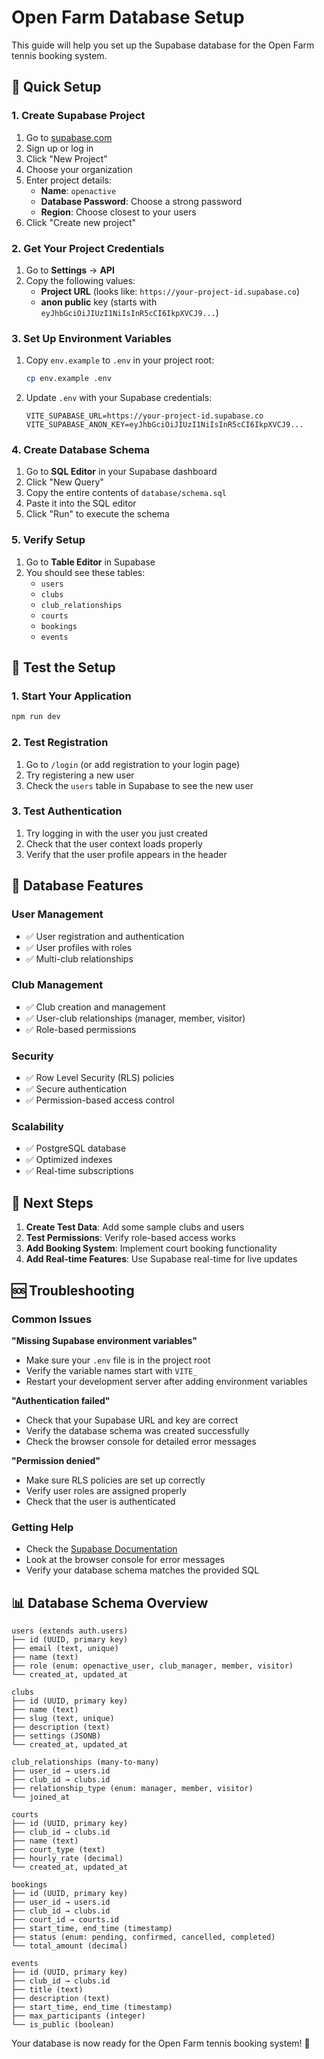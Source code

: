 # Open Farm Database Setup

This guide will help you set up the Supabase database for the Open Farm tennis booking system.

## 🚀 Quick Setup

### 1. Create Supabase Project

1. Go to [supabase.com](https://supabase.com)
2. Sign up or log in
3. Click "New Project"
4. Choose your organization
5. Enter project details:
   - **Name**: `openactive`
   - **Database Password**: Choose a strong password
   - **Region**: Choose closest to your users
6. Click "Create new project"

### 2. Get Your Project Credentials

1. Go to **Settings** → **API**
2. Copy the following values:
   - **Project URL** (looks like: `https://your-project-id.supabase.co`)
   - **anon public** key (starts with `eyJhbGciOiJIUzI1NiIsInR5cCI6IkpXVCJ9...`)

### 3. Set Up Environment Variables

1. Copy `env.example` to `.env` in your project root:
   ```bash
   cp env.example .env
   ```

2. Update `.env` with your Supabase credentials:
   ```env
   VITE_SUPABASE_URL=https://your-project-id.supabase.co
   VITE_SUPABASE_ANON_KEY=eyJhbGciOiJIUzI1NiIsInR5cCI6IkpXVCJ9...
   ```

### 4. Create Database Schema

1. Go to **SQL Editor** in your Supabase dashboard
2. Click "New Query"
3. Copy the entire contents of `database/schema.sql`
4. Paste it into the SQL editor
5. Click "Run" to execute the schema

### 5. Verify Setup

1. Go to **Table Editor** in Supabase
2. You should see these tables:
   - `users`
   - `clubs`
   - `club_relationships`
   - `courts`
   - `bookings`
   - `events`

## 🧪 Test the Setup

### 1. Start Your Application

```bash
npm run dev
```

### 2. Test Registration

1. Go to `/login` (or add registration to your login page)
2. Try registering a new user
3. Check the `users` table in Supabase to see the new user

### 3. Test Authentication

1. Try logging in with the user you just created
2. Check that the user context loads properly
3. Verify that the user profile appears in the header

## 🔧 Database Features

### **User Management**
- ✅ User registration and authentication
- ✅ User profiles with roles
- ✅ Multi-club relationships

### **Club Management**
- ✅ Club creation and management
- ✅ User-club relationships (manager, member, visitor)
- ✅ Role-based permissions

### **Security**
- ✅ Row Level Security (RLS) policies
- ✅ Secure authentication
- ✅ Permission-based access control

### **Scalability**
- ✅ PostgreSQL database
- ✅ Optimized indexes
- ✅ Real-time subscriptions

## 🎯 Next Steps

1. **Create Test Data**: Add some sample clubs and users
2. **Test Permissions**: Verify role-based access works
3. **Add Booking System**: Implement court booking functionality
4. **Add Real-time Features**: Use Supabase real-time for live updates

## 🆘 Troubleshooting

### Common Issues

**"Missing Supabase environment variables"**
- Make sure your `.env` file is in the project root
- Verify the variable names start with `VITE_`
- Restart your development server after adding environment variables

**"Authentication failed"**
- Check that your Supabase URL and key are correct
- Verify the database schema was created successfully
- Check the browser console for detailed error messages

**"Permission denied"**
- Make sure RLS policies are set up correctly
- Verify user roles are assigned properly
- Check that the user is authenticated

### Getting Help

- Check the [Supabase Documentation](https://supabase.com/docs)
- Look at the browser console for error messages
- Verify your database schema matches the provided SQL

## 📊 Database Schema Overview

```
users (extends auth.users)
├── id (UUID, primary key)
├── email (text, unique)
├── name (text)
├── role (enum: openactive_user, club_manager, member, visitor)
└── created_at, updated_at

clubs
├── id (UUID, primary key)
├── name (text)
├── slug (text, unique)
├── description (text)
├── settings (JSONB)
└── created_at, updated_at

club_relationships (many-to-many)
├── user_id → users.id
├── club_id → clubs.id
├── relationship_type (enum: manager, member, visitor)
└── joined_at

courts
├── id (UUID, primary key)
├── club_id → clubs.id
├── name (text)
├── court_type (text)
├── hourly_rate (decimal)
└── created_at, updated_at

bookings
├── id (UUID, primary key)
├── user_id → users.id
├── club_id → clubs.id
├── court_id → courts.id
├── start_time, end_time (timestamp)
├── status (enum: pending, confirmed, cancelled, completed)
└── total_amount (decimal)

events
├── id (UUID, primary key)
├── club_id → clubs.id
├── title (text)
├── description (text)
├── start_time, end_time (timestamp)
├── max_participants (integer)
└── is_public (boolean)
```

Your database is now ready for the Open Farm tennis booking system! 🎾









